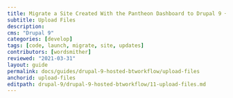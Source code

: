 ```yaml
---
title: Migrate a Site Created With the Pantheon Dashboard to Drupal 9 + Build Tools
subtitle: Upload Files
description: 
cms: "Drupal 9"
categories: [develop]
tags: [code, launch, migrate, site, updates]
contributors: [wordsmither]
reviewed: "2021-03-31"
layout: guide
permalink: docs/guides/drupal-9-hosted-btworkflow/upload-files
anchorid: upload-files
editpath: drupal-9/drupal-9-hosted-btworkflow/11-upload-files.md
---
```


<Partial file="drupal-9/migrate-add-files-part1.md" />
<Partial file="drupal-9/migrate-add-files-part2-not-nested.md" />
<Partial file="drupal-9/migrate-add-files-part3.md" />
